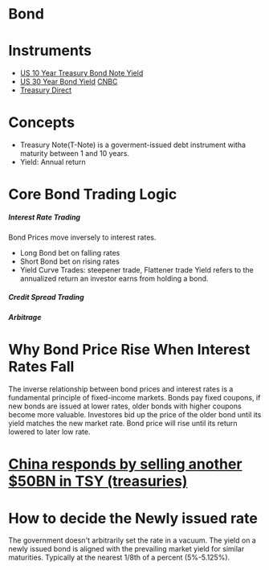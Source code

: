 # Bond

# Instruments
- [US 10 Year Treasury Bond Note Yield](https://tradingeconomics.com/united-states/government-bond-yield)
- [US 30 Year Bond Yield](https://tradingeconomics.com/united-states/30-year-bond-yield)  [CNBC](https://www.cnbc.com/quotes/US30Y)
- [Treasury Direct](https://treasurydirect.gov/)
# Concepts
- Treasury Note(T-Note) is a goverment-issued debt instrument witha maturity between 1 and 10 years.
- Yield: Annual return

# Core Bond Trading Logic
##### Interest Rate Trading
Bond Prices move inversely to interest rates.
- Long Bond bet on falling rates
- Short Bond bet on rising rates
- Yield Curve Trades: steepener trade, Flattener trade
Yield refers to the annualized return an investor earns from holding a bond.
##### Credit Spread Trading

##### Arbitrage

# Why Bond Price Rise When Interest Rates Fall
The inverse relationship between bond prices and interest rates is a fundamental principle of fixed-income markets.
Bonds pay fixed coupons, if new bonds are issued at lower rates, older bonds with higher coupons become more valuable.
Investores bid up the price of the older bond until its yield matches the new market rate.
Bond price will rise until its return lowered to later low rate.
# [China responds by selling another $50BN in TSY (treasuries)](https://x.com/zerohedge/status/1909267885999923314)

# How to decide the Newly issued rate
The government doesn't arbitrarily set the rate in a vacuum.
The yield on a newly issued bond is aligned with the prevailing market yield for similar maturities.
Typically at the nearest 1/8th of a percent (5%-5.125%).
